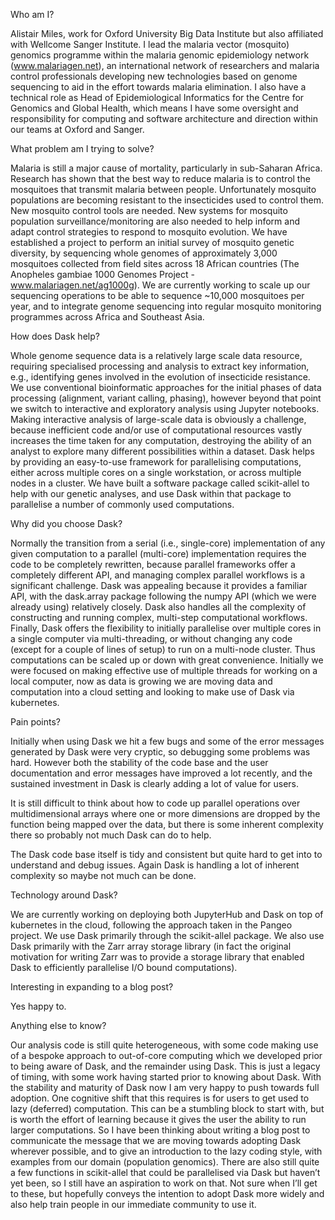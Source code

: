 Who am I?


Alistair Miles, work for Oxford University Big Data Institute but also
affiliated with Wellcome Sanger Institute. I lead the malaria vector (mosquito)
genomics programme within the malaria genomic epidemiology network
(www.malariagen.net), an international network of researchers and malaria
control professionals developing new technologies based on genome sequencing to
aid in the effort towards malaria elimination. I also have a technical role as
Head of Epidemiological Informatics for the Centre for Genomics and Global
Health, which means I have some oversight and responsibility for computing and
software architecture and direction within our teams at Oxford and Sanger.


What problem am I trying to solve?


Malaria is still a major cause of mortality, particularly in sub-Saharan
Africa. Research has shown that the best way to reduce malaria is to control
the mosquitoes that transmit malaria between people. Unfortunately mosquito
populations are becoming resistant to the insecticides used to control them.
New mosquito control tools are needed. New systems for mosquito population
surveillance/monitoring are also needed to help inform and adapt control
strategies to respond to mosquito evolution. We have established a project to
perform an initial survey of mosquito genetic diversity, by sequencing whole
genomes of approximately 3,000 mosquitoes collected from field sites across 18
African countries (The Anopheles gambiae 1000 Genomes Project -
www.malariagen.net/ag1000g). We are currently working to scale up our
sequencing operations to be able to sequence ~10,000 mosquitoes per year, and
to integrate genome sequencing into regular mosquito monitoring programmes
across Africa and Southeast Asia.


How does Dask help?


Whole genome sequence data is a relatively large scale data resource, requiring
specialised processing and analysis to extract key information, e.g.,
identifying genes involved in the evolution of insecticide resistance. We use
conventional bioinformatic approaches for the initial phases of data processing
(alignment, variant calling, phasing), however beyond that point we switch to
interactive and exploratory analysis using Jupyter notebooks. Making
interactive analysis of large-scale data is obviously a challenge, because
inefficient code and/or use of computational resources vastly increases the
time taken for any computation, destroying the ability of an analyst to explore
many different possibilities within a dataset. Dask helps by providing an
easy-to-use framework for parallelising computations, either across multiple
cores on a single workstation, or across multiple nodes in a cluster. We have
built a software package called scikit-allel to help with our genetic analyses,
and use Dask within that package to parallelise a number of commonly used
computations.


Why did you choose Dask?


Normally the transition from a serial (i.e., single-core) implementation of any
given computation to a parallel (multi-core) implementation requires the code
to be completely rewritten, because parallel frameworks offer a completely
different API, and managing complex parallel workflows is a significant
challenge. Dask was appealing because it provides a familiar API, with the
dask.array package following the numpy API (which we were already using)
relatively closely. Dask also handles all the complexity of constructing and
running complex, multi-step computational workflows. Finally, Dask offers the
flexibility to initially parallelise over multiple cores in a single computer
via multi-threading, or without changing any code (except for a couple of lines
of setup) to run on a multi-node cluster. Thus computations can be scaled up or
down with great convenience. Initially we were focused on making effective use
of multiple threads for working on a local computer, now as data is growing we
are moving data and computation into a cloud setting and looking to make use of
Dask via kubernetes.


Pain points?


Initially when using Dask we hit a few bugs and some of the error messages
generated by Dask were very cryptic, so debugging some problems was hard.
However both the stability of the code base and the user documentation and
error messages have improved a lot recently, and the sustained investment in
Dask is clearly adding a lot of value for users.


It is still difficult to think about how to code up parallel operations over
multidimensional arrays where one or more dimensions are dropped by the
function being mapped over the data, but there is some inherent complexity
there so probably not much Dask can do to help.


The Dask code base itself is tidy and consistent but quite hard to get into to
understand and debug issues. Again Dask is handling a lot of inherent
complexity so maybe not much can be done.


Technology around Dask?


We are currently working on deploying both JupyterHub and Dask on top of
kubernetes in the cloud, following the approach taken in the Pangeo project. We
use Dask primarily through the scikit-allel package. We also use Dask primarily
with the Zarr array storage library (in fact the original motivation for
writing Zarr was to provide a storage library that enabled Dask to efficiently
parallelise I/O bound computations).


Interesting in expanding to a blog post?


Yes happy to.


Anything else to know?


Our analysis code is still quite heterogeneous, with some code making use of a
bespoke approach to out-of-core computing which we developed prior to being
aware of Dask, and the remainder using Dask. This is just a legacy of timing,
with some work having started prior to knowing about Dask. With the stability
and maturity of Dask now I am very happy to push towards full adoption. One
cognitive shift that this requires is for users to get used to lazy (deferred)
computation. This can be a stumbling block to start with, but is worth the
effort of learning because it gives the user the ability to run larger
computations. So I have been thinking about writing a blog post to communicate
the message that we are moving towards adopting Dask wherever possible, and to
give an introduction to the lazy coding style, with examples from our domain
(population genomics). There are also still quite a few functions in
scikit-allel that could be parallelised via Dask but haven’t yet been, so I
still have an aspiration to work on that. Not sure when I’ll get to these, but
hopefully conveys the intention to adopt Dask more widely and also help train
people in our immediate community to use it.


